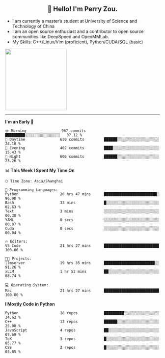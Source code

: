 <h2 align="center">👋 Hello! I'm Perry Zou.</h2>

- I am currently a master’s student at University of Science and Technology of China
- I am an open source enthusiast and a contributor to open source communities like DeepSpeed and OpenMMLab.
- My Skills: C++/Linux/Vim (proficient), Python/CUDA/SQL (basic)

<img height=200 align="center" src="https://github-readme-stats.vercel.app/api?username=zonepg" />

-------

<!--START_SECTION:waka-->
**I'm an Early 🐤** 

```text
🌞 Morning                967 commits         █████████░░░░░░░░░░░░░░░░   37.12 % 
🌆 Daytime                630 commits         ██████░░░░░░░░░░░░░░░░░░░   24.18 % 
🌃 Evening                402 commits         ████░░░░░░░░░░░░░░░░░░░░░   15.43 % 
🌙 Night                  606 commits         ██████░░░░░░░░░░░░░░░░░░░   23.26 % 
```


📊 **This Week I Spent My Time On** 

```text
🕑︎ Time Zone: Asia/Shanghai

💬 Programming Languages: 
Python                   20 hrs 47 mins      ████████████████████████░   96.90 % 
Bash                     33 mins             █░░░░░░░░░░░░░░░░░░░░░░░░   02.63 % 
Text                     3 mins              ░░░░░░░░░░░░░░░░░░░░░░░░░   00.30 % 
YAML                     0 secs              ░░░░░░░░░░░░░░░░░░░░░░░░░   00.07 % 
Cuda                     0 secs              ░░░░░░░░░░░░░░░░░░░░░░░░░   00.04 % 

🔥 Editors: 
VS Code                  21 hrs 27 mins      █████████████████████████   100.00 % 

🐱‍💻 Projects: 
llmserver                19 hrs 35 mins      ███████████████████████░░   91.26 % 
xLLM                     1 hr 52 mins        ██░░░░░░░░░░░░░░░░░░░░░░░   08.74 % 

💻 Operating System: 
Mac                      21 hrs 27 mins      █████████████████████████   100.00 % 
```

**I Mostly Code in Python** 

```text
Python                   18 repos            █████████░░░░░░░░░░░░░░░░   34.62 % 
C++                      13 repos            ██████░░░░░░░░░░░░░░░░░░░   25.00 % 
JavaScript               4 repos             ██░░░░░░░░░░░░░░░░░░░░░░░   07.69 % 
TeX                      3 repos             █░░░░░░░░░░░░░░░░░░░░░░░░   05.77 % 
CSS                      2 repos             █░░░░░░░░░░░░░░░░░░░░░░░░   03.85 % 
```




<!--END_SECTION:waka-->
